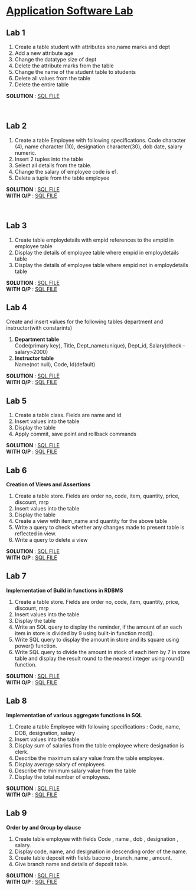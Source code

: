 # [Application Software Lab](./README.md)

 ## Lab 1

 1. Create a table student with attributes sno,name marks and dept
 2. Add a new attribute age
 3. Change the datatype size of dept
 4. Delete the attribute marks from the table
 5. Change the name of the student table to students
 6. Delete all values from the table
 7. Delete the entire table

 <b>SOLUTION</b> : [SQL FILE](./Application-software-lab-main/Lab1/Lab1.sql)

<br>

 ## Lab 2

 1. Create a table Employee with following specifications. Code character (4), name character (10), designation character(30), dob date, salary numeric.
 2. Insert 2 tuples into the table
 3. Select all details from the table. 
 4. Change the salary of employee code is e1.
 5. Delete a tuple from the table employee

 <b>SOLUTION</b> : [SQL FILE](./Application-software-lab-main/Lab2/Lab2.sql) <br>
 <b>WITH O/P</b> : [SQL FILE](./Application-software-lab-main/Lab2/Output.sql)


<br>

## Lab 3

1.	Create table employdetails with empid references to the empid in employee table
2.	Display the details of employee table where empid in employdetails table
3.	Display the details of employee table where empid not in employdetails table

<b>SOLUTION</b> : [SQL FILE](./Application-software-lab-main/Lab3/Lab3.sql) <br>
<b>WITH O/P</b> : [SQL FILE](./Application-software-lab-main/Lab3/Output.sql) <br>

## Lab 4

Create and insert values for the following tables department and instructor(with constarints)
1.	<b>Department table</b>  
     Code(primary key), 
     Title, 
     Dept_name(unique), 
     Dept_id, 
     Salary(check –salary>2000)
2.	<b>Instructor table</b>  
     Name(not null), 
     Code, 
     Id(default)
     
<b>SOLUTION</b> : [SQL FILE](./Application-software-lab-main/Lab4/Lab4.sql) <br>
<b>WITH O/P</b> : [SQL FILE](./Application-software-lab-main/Lab4/Output.sql)

## Lab 5

1.	Create a table class. Fields are name and id
2.	Insert values into the table
3.	Display the table
4.	Apply commit, save point and rollback commands

<b>SOLUTION</b> : [SQL FILE](./Application-software-lab-main/Lab5/Lab5.sql) <br>
<b>WITH O/P</b> : [SQL FILE](./Application-software-lab-main/Lab5/output.sql) <br>

## Lab 6

<b>Creation of Views and Assertions</b>
1. Create a table store. Fields are order no, code, item, quantity, price, discount, mrp
2. Insert values into the table
3. Display the table
4. Create a view with item_name and quantity for the above table
5. Write a query to check whether any changes made to present table is reflected in view.
6. Write a query to delete a view

<b>SOLUTION</b> : [SQL FILE](./Application-software-lab-main/Lab6/Lab6.sql) <br>
<b>WITH O/P</b> : [SQL FILE](./Application-software-lab-main/Lab6/output.sql) <br>

## Lab 7

<b>Implementation of Build in functions in RDBMS</b>
1.	Create a table store. Fields are order no, code, item, quantity, price, discount, mrp
2.	Insert values into the table
3.	Display the table
4.	Write an SQL query to display the reminder, if the amount of an each item in store is divided by 9 using built-in function  mod(). 
5.	Write SQL query to display the amount in store and its square using power() function.
6.	Write SQL query to divide the amount in stock of each item by 7 in store table and display the result round to the nearest integer using round() function.

<b>SOLUTION</b> : [SQL FILE](./Application-software-lab-main/Lab7/Lab7.sql) <br>
<b>WITH O/P</b> : [SQL FILE](./Application-software-lab-main/Lab7/output.sql) <br>

## Lab 8

<b>Implementation of various aggregate functions in SQL</b>
1. Create a table Employee with following specifications : Code, name, DOB, designation, salary
2. Insert values into the table
3. Display sum of salaries from the table employee where designation is clerk.
4. Describe the maximum salary value from the table employee.
5. Display average salary of employees
6. Describe the minimum salary value from the table
7. Display the total number of employees.

<b>SOLUTION</b> : [SQL FILE](./Application-software-lab-main/Lab8/Lab8.sql) <br>
<b>WITH O/P</b> : [SQL FILE](./Application-software-lab-main/Lab8/Output.sql) <br>

## Lab 9

<b>Order by and Group by clause</b>

1. Create table employee with fields Code , name , dob , designation , salary.
2. Display code, name, and designation in descending order of the name.
3. Create table deposit with fields baccno , branch_name , amount.
4.	Give branch name and details of deposit table.

<b>SOLUTION</b> : [SQL FILE](./Application-software-lab-main/Lab9/Lab9.sql) <br>
<b>WITH O/P</b> : [SQL FILE](./Application-software-lab-main/Lab9/Output.sql) <br>
